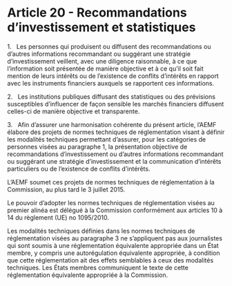 # Article 20 - Recommandations d’investissement et statistiques


1.   Les personnes qui produisent ou diffusent des recommandations ou d’autres informations recommandant ou suggérant une stratégie d’investissement veillent, avec une diligence raisonnable, à ce que l’information soit présentée de manière objective et à ce qu’il soit fait mention de leurs intérêts ou de l’existence de conflits d’intérêts en rapport avec les instruments financiers auxquels se rapportent ces informations.

2.   Les institutions publiques diffusant des statistiques ou des prévisions susceptibles d’influencer de façon sensible les marchés financiers diffusent celles-ci de manière objective et transparente.

3.   Afin d’assurer une harmonisation cohérente du présent article, l’AEMF élabore des projets de normes techniques de réglementation visant à définir les modalités techniques permettant d’assurer, pour les catégories de personnes visées au paragraphe 1, la présentation objective de recommandations d’investissement ou d’autres informations recommandant ou suggérant une stratégie d’investissement et la communication d’intérêts particuliers ou de l’existence de conflits d’intérêts.

L’AEMF soumet ces projets de normes techniques de réglementation à la Commission, au plus tard le 3 juillet 2015.

Le pouvoir d’adopter les normes techniques de réglementation visées au premier alinéa est délégué à la Commission conformément aux articles 10 à 14 du règlement (UE) no 1095/2010.

Les modalités techniques définies dans les normes techniques de réglementation visées au paragraphe 3 ne s’appliquent pas aux journalistes qui sont soumis à une réglementation équivalente appropriée dans un État membre, y compris une autorégulation équivalente appropriée, à condition que cette réglementation ait des effets semblables à ceux des modalités techniques. Les États membres communiquent le texte de cette réglementation équivalente appropriée à la Commission.
